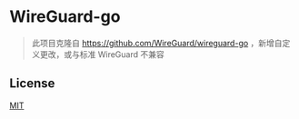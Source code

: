 # WireGuard-go

> 此项目克隆自 https://github.com/WireGuard/wireguard-go ，新增自定义更改，或与标准 WireGuard 不兼容

## License

[MIT](./LICENSE)